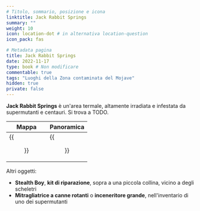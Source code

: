 ```yaml
---
# Titolo, sommario, posizione e icona
linktitle: Jack Rabbit Springs
summary: ""
weight: 10
icon: location-dot # in alternativa location-question
icon_pack: fas

# Metadata pagina
title: Jack Rabbit Springs
date: 2022-11-17
type: book # Non modificare
commentable: true
tags: "Luoghi della Zona contaminata del Mojave"
hidden: true
private: false
---
```


<div class="fnv">

**Jack Rabbit Springs** è un'area termale, altamente irradiata e infestata da supermutanti e centauri. Si trova a TODO.

| Mappa | Panoramica |
| -----  | ---------- |
| {{<figure src="fnv/Jack_Rabbit_Springs_loc.webp">}}                    |   {{<figure src="fnv/Jack_Rabbit_Springs.webp">}}         | 

Altri oggetti:
- **Stealth Boy**, **kit di riparazione**, sopra a una piccola collina, vicino a degli scheletri
- **Mitragliatrice a canne rotanti** o **inceneritore grande**, nell'inventario di uno dei supermutanti

</div>

